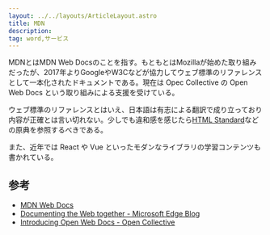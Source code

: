 ```yaml
---
layout: ../../layouts/ArticleLayout.astro
title: MDN
description:
tag: word,サービス
---
```


MDNとはMDN Web Docsのことを指す。もともとはMozillaが始めた取り組みだったが、2017年よりGoogleやW3Cなどが協力してウェブ標準のリファレンスとして一本化されたドキュメントである。現在は Opec Collective の Open Web Docs という取り組みによる支援を受けている。

ウェブ標準のリファレンスとはいえ、日本語は有志による翻訳で成り立っており内容が正確とは言い切れない。少しでも違和感を感じたら[HTML Standard](https://html.spec.whatwg.org/multipage/)などの原典を参照するべきである。

また、近年では React や Vue といったモダンなライブラリの学習コンテンツも書かれている。

## 参考

- [MDN Web Docs](https://developer.mozilla.org/ja/)
- [Documenting the Web together - Microsoft Edge Blog](https://blogs.windows.com/msedgedev/2017/10/18/documenting-web-together-mdn-web-docs/)
- [Introducing Open Web Docs - Open Collective](https://opencollective.com/open-web-docs/updates/introducing-open-web-docs)
